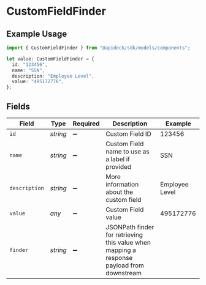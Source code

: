 # CustomFieldFinder

## Example Usage

```typescript
import { CustomFieldFinder } from "@apideck/sdk/models/components";

let value: CustomFieldFinder = {
  id: "123456",
  name: "SSN",
  description: "Employee Level",
  value: "495172776",
};
```

## Fields

| Field                                                                                     | Type                                                                                      | Required                                                                                  | Description                                                                               | Example                                                                                   |
| ----------------------------------------------------------------------------------------- | ----------------------------------------------------------------------------------------- | ----------------------------------------------------------------------------------------- | ----------------------------------------------------------------------------------------- | ----------------------------------------------------------------------------------------- |
| `id`                                                                                      | *string*                                                                                  | :heavy_minus_sign:                                                                        | Custom Field ID                                                                           | 123456                                                                                    |
| `name`                                                                                    | *string*                                                                                  | :heavy_minus_sign:                                                                        | Custom Field name to use as a label if provided                                           | SSN                                                                                       |
| `description`                                                                             | *string*                                                                                  | :heavy_minus_sign:                                                                        | More information about the custom field                                                   | Employee Level                                                                            |
| `value`                                                                                   | *any*                                                                                     | :heavy_minus_sign:                                                                        | Custom Field value                                                                        | 495172776                                                                                 |
| `finder`                                                                                  | *string*                                                                                  | :heavy_minus_sign:                                                                        | JSONPath finder for retrieving this value when mapping a response payload from downstream |                                                                                           |
